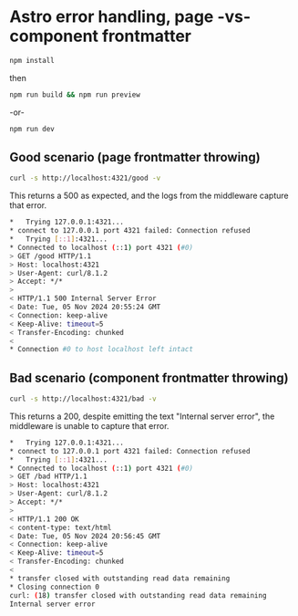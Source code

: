 # Astro error handling, page -vs- component frontmatter

```sh
npm install
```

then

```sh
npm run build && npm run preview
```

-or-

```sh
npm run dev
```

## Good scenario (page frontmatter throwing)

```sh
curl -s http://localhost:4321/good -v
```

This returns a 500 as expected, and the logs from the middleware capture that error.

```sh
*   Trying 127.0.0.1:4321...
* connect to 127.0.0.1 port 4321 failed: Connection refused
*   Trying [::1]:4321...
* Connected to localhost (::1) port 4321 (#0)
> GET /good HTTP/1.1
> Host: localhost:4321
> User-Agent: curl/8.1.2
> Accept: */*
> 
< HTTP/1.1 500 Internal Server Error
< Date: Tue, 05 Nov 2024 20:55:24 GMT
< Connection: keep-alive
< Keep-Alive: timeout=5
< Transfer-Encoding: chunked
< 
* Connection #0 to host localhost left intact
```

## Bad scenario (component frontmatter throwing)

```sh
curl -s http://localhost:4321/bad -v
```

This returns a 200, despite emitting the text "Internal server error", the middleware is unable to capture that error.

```sh
*   Trying 127.0.0.1:4321...
* connect to 127.0.0.1 port 4321 failed: Connection refused
*   Trying [::1]:4321...
* Connected to localhost (::1) port 4321 (#0)
> GET /bad HTTP/1.1
> Host: localhost:4321
> User-Agent: curl/8.1.2
> Accept: */*
> 
< HTTP/1.1 200 OK
< content-type: text/html
< Date: Tue, 05 Nov 2024 20:56:45 GMT
< Connection: keep-alive
< Keep-Alive: timeout=5
< Transfer-Encoding: chunked
< 
* transfer closed with outstanding read data remaining
* Closing connection 0
curl: (18) transfer closed with outstanding read data remaining
Internal server error
```
